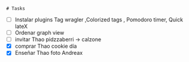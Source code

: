 	# Tasks


- [ ] Instalar plugins Tag wragler ,Colorized tags , Pomodoro timer, Quick lateX
- [ ] Ordenar graph view
- [ ] invitar Thao pidzzaberri -> calzone 
- [x] comprar Thao cookie día 
- [x] Enseñar Thao foto Andreax 